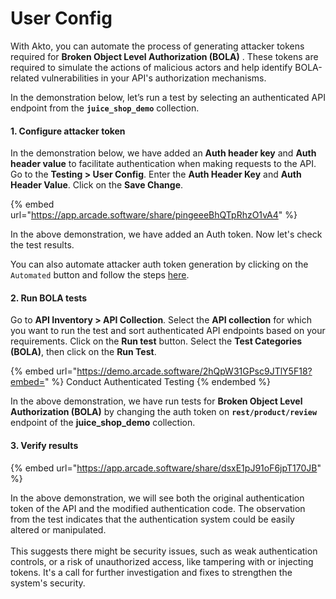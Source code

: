 # User Config

With Akto, you can automate the process of generating attacker tokens required for  **Broken Object Level Authorization (BOLA)** . These tokens are required to simulate the actions of malicious actors and help identify BOLA-related vulnerabilities in your API's authorization mechanisms.

In the demonstration below, let’s run a test by selecting an authenticated API endpoint from the  **`juice_shop_demo`** collection.

#### 1. Configure attacker token

In the demonstration below, we have added an **Auth header key** and **Auth header value** to facilitate authentication when making requests to the API.\
Go to the **Testing > User Config**. Enter the **Auth Header Key** and **Auth Header Value**. Click on the **Save Change**.

{% embed url="https://app.arcade.software/share/pingeeeBhQTpRhzO1vA4" %}

In the above demonstration, we have added an Auth token. Now let's check the test results.

You can also automate attacker auth token generation by clicking on the `Automated` button and follow the steps [here](../how-to/create-a-test-role.md#automated-auth-token-generation).&#x20;

#### 2. **Run BOLA tests**

Go to **API Inventory > API Collection**. Select the **API collection** for which you want to run the test and sort authenticated API endpoints based on your requirements. Click on the **Run test** button. Select the **Test Categories (BOLA)**, then click on the **Run Test**.

{% embed url="https://demo.arcade.software/2hQpW31GPsc9JTlY5F18?embed=" %}
Conduct Authenticated Testing
{% endembed %}

In the above demonstration, we have run tests for **Broken Object Level Authorization (BOLA)** by changing the auth token on **`rest/product/review`** endpoint of the **juice\_shop\_demo** collection.

#### 3. Verify results

{% embed url="https://app.arcade.software/share/dsxE1pJ91oF6jpT170JB" %}

In the above demonstration, we will see both the original authentication token of the API and the modified authentication code. The observation from the test indicates that the authentication system could be easily altered or manipulated.\
\
This suggests there might be security issues, such as weak authentication controls, or a risk of unauthorized access, like tampering with or injecting tokens. It's a call for further investigation and fixes to strengthen the system's security.
